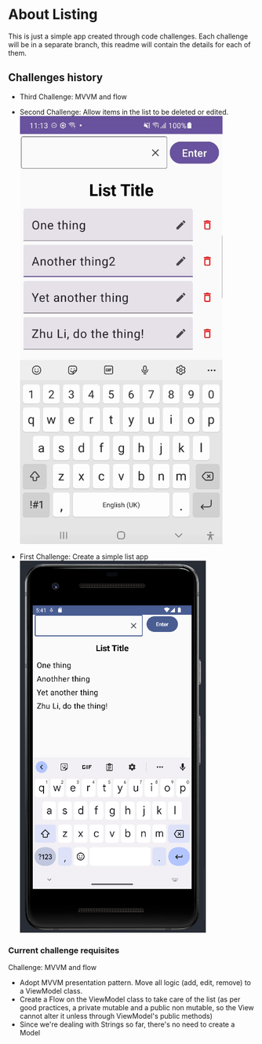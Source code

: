 # About Listing

This is just a simple app created through code challenges.
Each challenge will be in a separate branch, this readme will contain the details for each of them.

## Challenges history

* Third Challenge: MVVM and flow
* Second Challenge: Allow items in the list to be deleted or edited.
    ![Editable List App](https://github.com/FranGarc/Listing/blob/develop/screenshots/challenge2.png)

* First Challenge: Create a simple list app
  ![Simple List App](https://github.com/FranGarc/Listing/blob/develop/screenshots/challenge1.png)

### Current challenge requisites

 Challenge: MVVM and flow

* Adopt MVVM presentation pattern. Move all logic (add, edit, remove) to a ViewModel class.
* Create a Flow on the ViewModel class to take care of the list (as per good practices, a private mutable and a public non mutable, so the View cannot alter it unless through ViewModel's public methods)
* Since we're dealing with Strings so far, there's no need to create a Model 

